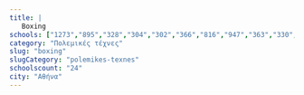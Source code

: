 ```yaml
---
title: |
   Boxing
schools: ["1273","895","328","304","302","366","816","947","363","330","256","1767","318","1294","252","276","251","153","334","1417","293","1753","282","298"]
category: "Πολεμικές τέχνες"
slug: "boxing"
slugCategory: "polemikes-texnes"
schoolscount: "24"
city: "Αθήνα"
---
```


